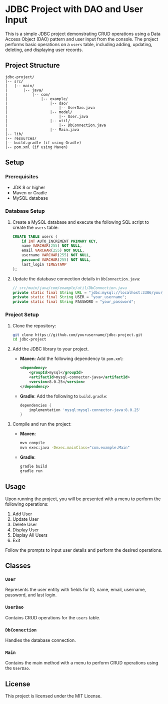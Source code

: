 
# JDBC Project with DAO and User Input

This is a simple JDBC project demonstrating CRUD operations using a Data Access Object (DAO) pattern and user input from the console. The project performs basic operations on a `users` table, including adding, updating, deleting, and displaying user records.

## Project Structure

```
jdbc-project/
|-- src/
|   |-- main/
|       |-- java/
|           |-- com/
|               |-- example/
|                   |-- dao/
|                       |-- UserDao.java
|                   |-- model/
|                       |-- User.java
|                   |-- util/
|                       |-- DbConnection.java
|                   |-- Main.java
|-- lib/
|-- resources/
|-- build.gradle (if using Gradle)
|-- pom.xml (if using Maven)
```

## Setup

### Prerequisites

- JDK 8 or higher
- Maven or Gradle
- MySQL database

### Database Setup

1. Create a MySQL database and execute the following SQL script to create the `users` table:

    ```sql
    CREATE TABLE users (
        id INT AUTO_INCREMENT PRIMARY KEY,
        name VARCHAR(255) NOT NULL,
        email VARCHAR(255) NOT NULL,
        username VARCHAR(255) NOT NULL,
        password VARCHAR(255) NOT NULL,
        last_login TIMESTAMP
    );
    ```

2. Update the database connection details in `DbConnection.java`:

    ```java
    // src/main/java/com/example/util/DbConnection.java
    private static final String URL = "jdbc:mysql://localhost:3306/your_database";
    private static final String USER = "your_username";
    private static final String PASSWORD = "your_password";
    ```

### Project Setup

1. Clone the repository:

    ```bash
    git clone https://github.com/yourusername/jdbc-project.git
    cd jdbc-project
    ```

2. Add the JDBC library to your project.

    - **Maven**: Add the following dependency to `pom.xml`:

        ```xml
        <dependency>
            <groupId>mysql</groupId>
            <artifactId>mysql-connector-java</artifactId>
            <version>8.0.25</version>
        </dependency>
        ```

    - **Gradle**: Add the following to `build.gradle`:

        ```groovy
        dependencies {
            implementation 'mysql:mysql-connector-java:8.0.25'
        }
        ```

3. Compile and run the project:

    - **Maven**:

        ```bash
        mvn compile
        mvn exec:java -Dexec.mainClass="com.example.Main"
        ```

    - **Gradle**:

        ```bash
        gradle build
        gradle run
        ```

## Usage

Upon running the project, you will be presented with a menu to perform the following operations:

1. Add User
2. Update User
3. Delete User
4. Display User
5. Display All Users
6. Exit

Follow the prompts to input user details and perform the desired operations.

## Classes

### `User`

Represents the user entity with fields for ID, name, email, username, password, and last login.

### `UserDao`

Contains CRUD operations for the `users` table.

### `DbConnection`

Handles the database connection.

### `Main`

Contains the main method with a menu to perform CRUD operations using the `UserDao`.

## License

This project is licensed under the MIT License.
